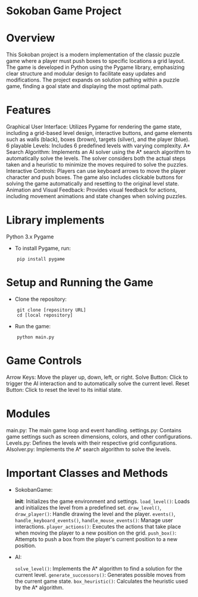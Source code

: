 # Sokoban Game Project

# Overview
This Sokoban project is a modern implementation of the classic puzzle game where a player must push boxes to specific locations  a grid layout. The game is developed in Python using the Pygame library, emphasizing clear structure and modular design to facilitate easy updates and modifications. The project expands on solution pathing within a puzzle game, finding a goal state and displaying the most optimal path.

# Features
Graphical User Interface: Utilizes Pygame for rendering the game state, including a grid-based level design, interactive buttons, and game elements such as walls (black), boxes (brown), targets (silver), and the player (blue).
6 playable Levels: Includes 6 predefined levels with varying complexity.
A* Search Algorithm: Implements an AI solver using the A* search algorithm to automatically solve the levels. The solver considers both the actual steps taken and a heuristic to minimize the moves required to solve the puzzles.
Interactive Controls: Players can use keyboard arrows to move the player character and push boxes. The game also includes clickable buttons for solving the game automatically and resetting to the original level state.
Animation and Visual Feedback: Provides visual feedback for actions, including movement animations and state changes when solving puzzles.

# Library implements
Python 3.x
Pygame

- To install Pygame, run:

```
    pip install pygame
```

# Setup and Running the Game
- Clone the repository:

```
    git clone [repository URL]
    cd [local repository]
```
 
- Run the game:

```
    python main.py
```

# Game Controls
Arrow Keys: Move the player up, down, left, or right.
Solve Button: Click to trigger the AI interaction and to automatically solve the current level.
Reset Button: Click to reset the level to its initial state.

# Modules
main.py: The main game loop and event handling.
settings.py: Contains game settings such as screen dimensions, colors, and other configurations.
Levels.py: Defines the levels with their respective grid configurations.
AIsolver.py: Implements the A* search algorithm to solve the levels.

# Important Classes and Methods
- SokobanGame:

    __init__: Initializes the game environment and settings.
    `load_level()`: Loads and initializes the level from a predefined set.
    `draw_level()`, `draw_player()`: Handle drawing the level and the player.
    `events()`, `handle_keyboard_events()`, `handle_mouse_events()`: Manage user interactions.
    `player_actions()`: Executes the actions that take place when moving the player to a new position on the grid.
    `push_box()`: Attempts to push a box from the player's current position to a new position.
        

- AI:

    `solve_level()`: Implements the A* algorithm to find a solution for the current level.
    `generate_successors()`: Generates possible moves from the current game state.
    `box_heuristic()`: Calculates the heuristic used by the A* algorithm.